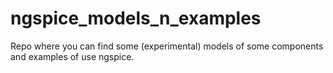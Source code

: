 # ngspice_models_n_examples
Repo where you can find some (experimental) models of some components and examples of use ngspice.
